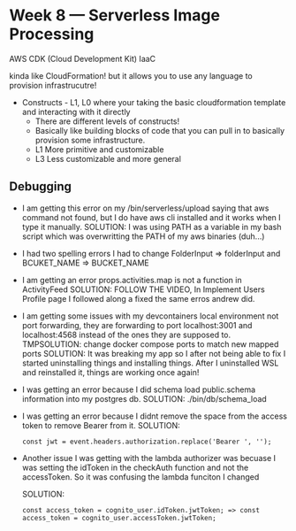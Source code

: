 # Week 8 — Serverless Image Processing

AWS CDK (Cloud Development Kit) IaaC

kinda like CloudFormation!
but it allows you to use any language to provision infrastrucutre!

- Constructs - L1, L0 where your taking the basic cloudformation template and interacting with it directly
    - There are different levels of constructs!
    - Basically like building blocks of code that you can pull in to basically provision some infrastructure.
    - L1 More primitive and customizable
    - L3 Less customizable and more general

## Debugging

- I am getting this error on my /bin/serverless/upload saying that aws command not found, but I do have aws cli installed and it works when I type it manually.
    SOLUTION: I was using PATH as a variable in my bash script which was overwritting the PATH of my aws binaries (duh...)
- I had two spelling errors I had to change FolderInput => folderInput and BCUKET_NAME => BUCKET_NAME


- I am getting an error props.activities.map is not a function in ActivityFeed
    SOLUTION: FOLLOW THE VIDEO, In Implement Users Profile page I followed along a fixed the same erros andrew did.

- I am getting some issues with my devcontainers local environment not port forwarding, they are forwarding to port localhost:3001 and localhost:4568 instead of the ones they are supposed to. 
    TMPSOLUTION: change docker compose ports to match new mapped ports
    SOLUTION: It was breaking my app so I after not being able to fix I started uninstalling things and installing things.  After I uninstalled WSL and reinstalled it, things are working once again!

- I was getting an error because I did schema load public.schema information into my postgres db. 
    SOLUTION: ./bin/db/schema_load


- I was getting an error because I didnt remove the space from the access token to remove Bearer from it.
    SOLUTION:
    ```
    const jwt = event.headers.authorization.replace('Bearer ', '');
    ```
- Another issue I was getting with the lambda authorizer was becuase I was setting the idToken in the checkAuth function and not the accessToken.  So it was confusing the lambda funciton I changed

    SOLUTION:
    ```
    const access_token = cognito_user.idToken.jwtToken; => const access_token = cognito_user.accessToken.jwtToken;
    ```
